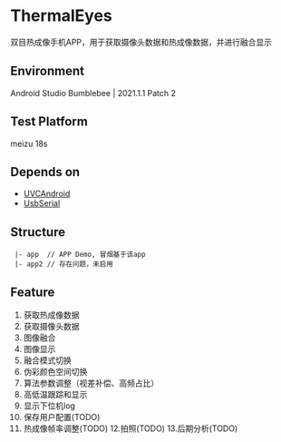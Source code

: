 # ThermalEyes
双目热成像手机APP，用于获取摄像头数据和热成像数据，并进行融合显示

## Environment
Android Studio Bumblebee | 2021.1.1 Patch 2

## Test Platform
meizu 18s

## Depends on
 - [UVCAndroid](https://github.com/shiyinghan/UVCAndroid)
 - [UsbSerial](https://github.com/felHR85/UsbSerial)

## Structure
```
 |- app  // APP Demo, 冒烟基于该app
 |- app2 // 存在问题，未启用
```

## Feature
1. 获取热成像数据
2. 获取摄像头数据
3. 图像融合
4. 图像显示
5. 融合模式切换
6. 伪彩颜色空间切换
7. 算法参数调整（视差补偿、高频占比）
8. 高低温跟踪和显示
9. 显示下位机log
10. 保存用户配置(TODO)
11. 热成像帧率调整(TODO)
12.拍照(TODO)
13.后期分析(TODO)